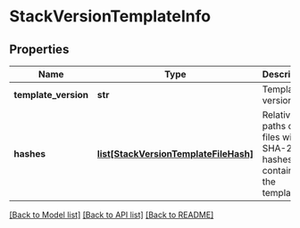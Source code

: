 # StackVersionTemplateInfo

## Properties
Name | Type | Description | Notes
------------ | ------------- | ------------- | -------------
**template_version** | **str** | Template version | [optional] 
**hashes** | [**list[StackVersionTemplateFileHash]**](StackVersionTemplateFileHash.md) | Relative paths of files with SHA-256 hashes that contains the template | [optional] 

[[Back to Model list]](../README.md#documentation-for-models) [[Back to API list]](../README.md#documentation-for-api-endpoints) [[Back to README]](../README.md)


